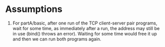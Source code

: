 # Assumptions
1. For partA/basic, after one run of the TCP client-server pair programs, wait for some time, as immediately after a run, the address may still be in use (bind() throws an error). Waiting for some time would free it up and then we can run both programs again.